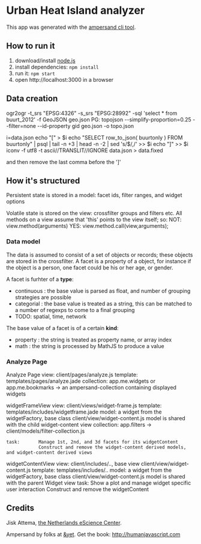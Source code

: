 # Urban Heat Island analyzer

This app was generated with the [ampersand cli tool](http://ampersandjs.com/learn/quick-start-guide).

## How to run it

1. download/install [node.js](http://nodejs.org/)
1. install dependencies: `npm install`
1. run it: `npm start`
1. open http://localhost:3000 in a browser

## Data creation
 ogr2ogr -t_srs "EPSG:4326" -s_srs "EPSG:28992" -sql 'select * from buurt_2012' -f GeoJSON geo.json  PG:
 topojson  --simplify-proportion=0.25 --filter=none --id-property gid geo.json -o topo.json

 i=data.json
 echo "[" > $i
 echo "SELECT row_to_json( buurtonly ) FROM buurtonly" | psql | tail -n +3 | head -n -2 | sed 's/$/,/' >> $i
 echo "]"  >> $i
 iconv -f utf8 -t ascii//TRANSLIT//IGNORE data.json > data.fixed

and then remove the last comma before the ']'


## How it's structured

Persistent state is stored in a model:
    facet ids, filter ranges, and widget options

Volatile state is stored on the view:
    crossfilter groups and filters etc. 
    All methods on a view assume that 'this' points to the view itself; so:
        NOT: view.method(arguments) 
        YES: view.method.call(view,arguments);

### Data model

The data is assumed to consist of a set of objects or records; these objects are stored in the crossfilter.
A facet is a property of a object, for instance if the object is a person, one facet could be his or her age, or gender.

A facet is furhter of a **type**:
 * continuous : the base value is parsed as float, and number of grouping strategies are possible
 * categorial : the base value is treated as a string, this can be matched to a number of regexps to come to a final grouping
 * TODO: spatial, time, network

The base value of a facet is of a certain **kind**:
 * property : the string is treated as property name, or array index
 * math : the string is processed by MathJS to produce a value



### Analyze Page

Analyze Page
    view:       client/pages/analyze.js
    template:   templates/pages/analyze.jade
    collection: app.me.widgets or app.me.bookmarks -> an ampersand-collection containing displayed widgets

widgetFrameView
    view:       client/views/widget-frame.js
    template:   templates/includes/widgetframe.jade
    model:      a widget from the widgetFactory, base class client/view/widget-content.js
                model is shared with the child widget-content view
    collection: app.filters -> client/models/filter-collection.js

    task:       Manage 1st, 2nd, and 3d facets for its widgetContent
                Construct and remove the widget-content derived models, and widget-content derived views


widgetContentView
    view:       client/includes/.., base view client/view/widget-content.js
    template:   templates/includes/..
    model:      a widget from the widgetFactory, base class client/view/widget-content.js
                model is shared with the parent Widget view 
    task:       Show a plot and manage widget specific user interaction
                Construct and remove the widgetContent

## Credits

Jisk Attema, [the Netherlands eScience Center](http://nlesc.nl).

Ampersand by folks at [&yet](http://andyet.com).
Get the book: http://humanjavascript.com
